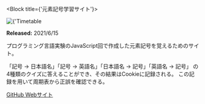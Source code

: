<Block title={'元素記号学習サイト'}>
<div className={styles.hero_image}>
<Image
src={'works/elements-learning'}
width={1241}
height={1020}
objectFit={'cover'}
alt={'Timetable Page の画像'}
/>
</div>
<Keywords keywords={[
'HTML', 'CSS', 'JavaScript', 'Cookie'
]}/>
<p>
<b>Released:</b> 2021/6/15
</p>
<p>
プログラミング言語実験のJavaScript回で作成した元素記号を覚えるためのサイト。
</p>
<p>
「記号 → 日本語名」「記号 → 英語名」「日本語名 → 記号」「英語名 → 記号」
の4種類のクイズに答えることができ、その結果はCookieに記録される。
この記録を用いて周期表から正誤を確認できる。
</p>
<p className={'link-area'}>
<a
href="https://github.com/TrpFrog/elements-learning"
target="_blank"
rel="noopener noreferrer">
GitHub
</a>
<a
href="https://trpfrog.github.io/elements-learning/"
target="_blank"
rel="noopener noreferrer">
Webサイト
</a>
</p>
</Block>
